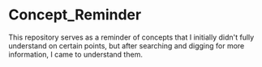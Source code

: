 # Concept_Reminder

This repository serves as a reminder of concepts that I initially didn't fully understand on certain points, but after searching and digging for more information, I came to understand them.
